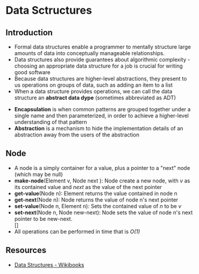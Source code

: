 # Data Sctructures

## Introduction

<ul>
    <li>Formal data structures enable a programmer to mentally structure large amounts of data into conceptually manageable relationships.</li>
    <li>Data structures also provide guarantees about algorithmic complexity - choosing an appropriate data structure for a job is crucial for writing good software</li>
    <li>Because data structures are higher-level abstractions, they present to us operations on groups of data, such as adding an item to a list</li>
    <li>When a data structure provides operations, we can call the data structure an <strong>abstract data dype</strong> (sometimes abbreviated as ADT)</li>
</ul>

<ul>
    <li><strong>Encapsulation</strong> is when common patterns are grouped together under a single name and then parameterized, in order to achieve a higher-level understanding of that pattern</li>
    <li><strong>Abstraction</strong> is a mechanism to hide the implementation details of an abstraction away from the users of the abstraction</li>
</ul>

## Node

<ul>
    <li>A node is a simply container for a value, plus a pointer to a "next" node (which may be null)</li>
    <li><strong>make-node</strong>(Element v, Node next ): Node create a new node, with <em>v</em> as its contained value and <em>next</em> as the value of the next pointer</li>
    <li><strong>get-value</strong>(Node n): Element returns the value contained in node n</li>
    <li><strong>get-next</strong>(Node n): Node returns the value of node n's next pointer</li>
    <li><strong>set-value</strong>(Node n, Element n): Sets the contained value of <em>n</em> to be <em>v</em></li>
    <li><strong>set-next</strong>(Node n, Node new-next): Node sets the value of node n's next pointer to be new-next.</li>[]
    <li>All operations can be performed in time that is <em>O(1)</em></li>
</ul>

## Resources

<ul>
    <li><a href="https://en.wikibooks.org/wiki/Data_Structures">Data Structures - Wikibooks</a></li>
</ul>
